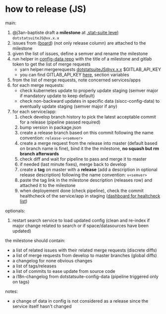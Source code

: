 # how to release (JS)

main:
1. @j3an-baptiste draft a **milestone** at [.stat-suite level](https://gitlab.com/groups/sis-cc/.stat-suite/-/milestones): `dotstatsuiteJS@vx.x.x`
1. issues from ([board](https://gitlab.com/groups/sis-cc/-/boards/1200479?label_name[]=JavaScript)) (not only release column) are attached to the milestone
1. given the list of issues, define a semver and rename the milestone
1. run helper in [config-data repo](https://gitlab.com/sis-cc/.stat-suite/dotstatsuite-config-data) with the title of a milestone and gitlab token to get the list of merge requests 
    - yarn helper:mergerequests dotstatsuiteJS@vx.x.x $GITLAB_API_KEY
    - you can find GITLAB_API_KEY [here](https://gitlab.com/sis-cc/.stat-suite/dotstatsuite-config-data/settings/ci_cd), section variables
1. from the list of merge requests, note concerned services/apps
1. for each merge requests:
    - check kubernetes update to properly update staging (semver major if mandatory update to keep default)
    - check non-backward updates in specific data (siscc-config-data) to eventually update staging (semver major if any)
1. for each service/app:
    1. check develop branch history to pick the latest acceptable commit for a release (pipeline passed required)
    1. bump version in package.json
    1. create a release branch based on this commit following the name convention: `release-v<semver>`
    1. create a merge request from the release into master (default based on branch name is fine), bind it the the milestone, **no squash but rm branch afterwards**
    1. check diff and wait for pipeline to pass and merge it to master
    1. if needed (last minute fixes), merge back to develop
    1. create a **tag** on master with a **release** (add a description in optional release description) following the name convention: `v<semver>`
    1. paste the tag link in the milestone description (releases row) and attached it to the milestone
    1. when deployement done (check pipeline), check the commit healthcheck of the service/app in staging ([dashboard for healtcheck list](https://gitlab.com/sis-cc/dotstatsuite-documentation/-/blob/master/devops-dashboard.md))

optionals:
1. restart search service to load updated config (clean and re-index if major change related to search or if space/datasources have been updated)


the milestone should contain:
  - a list of related issues with their related merge requests (discrete diffs)
  - a list of merge requests from develop to master branches (global diffs)
  - a changelog for none obvious changes
  - a list of tags/releases
  - a list of commits to ease update from source code
  - a i18n-changelog from dotstatsuite-config-data (pipeline triggered only on tags)

notes:
- a change of data in config is not considered as a release since the service itself hasn't changed
